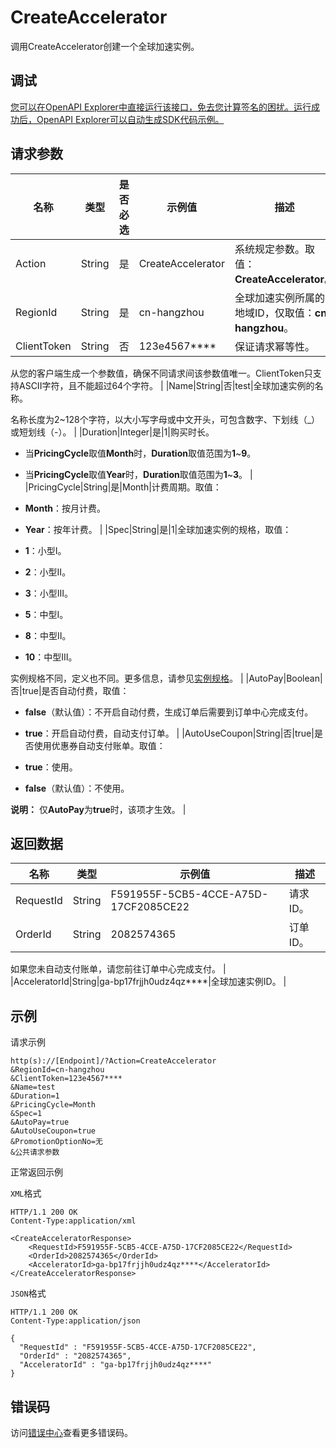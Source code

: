 # CreateAccelerator

调用CreateAccelerator创建一个全球加速实例。

## 调试

[您可以在OpenAPI Explorer中直接运行该接口，免去您计算签名的困扰。运行成功后，OpenAPI Explorer可以自动生成SDK代码示例。](https://api.aliyun.com/#product=Ga&api=CreateAccelerator&type=RPC&version=2019-11-20)

## 请求参数

|名称|类型|是否必选|示例值|描述|
|--|--|----|---|--|
|Action|String|是|CreateAccelerator|系统规定参数。取值：**CreateAccelerator**。 |
|RegionId|String|是|cn-hangzhou|全球加速实例所属的地域ID，仅取值：**cn-hangzhou**。 |
|ClientToken|String|否|123e4567\*\*\*\*|保证请求幂等性。

 从您的客户端生成一个参数值，确保不同请求间该参数值唯一。ClientToken只支持ASCII字符，且不能超过64个字符。 |
|Name|String|否|test|全球加速实例的名称。

 名称长度为2~128个字符，以大小写字母或中文开头，可包含数字、下划线（\_）或短划线（-）。 |
|Duration|Integer|是|1|购买时长。

 -   当**PricingCycle**取值**Month**时，**Duration**取值范围为**1**~**9**。
-   当**PricingCycle**取值**Year**时，**Duration**取值范围为**1**~**3**。 |
|PricingCycle|String|是|Month|计费周期。取值：

 -   **Month**：按月计费。
-   **Year**：按年计费。 |
|Spec|String|是|1|全球加速实例的规格，取值：

 -   **1**：小型Ⅰ。
-   **2**：小型Ⅱ。
-   **3**：小型Ⅲ。
-   **5**：中型Ⅰ。
-   **8**：中型Ⅱ。
-   **10**：中型Ⅲ。

 实例规格不同，定义也不同。更多信息，请参见[实例规格](~~153127~~)。 |
|AutoPay|Boolean|否|true|是否自动付费，取值：

 -   **false**（默认值）：不开启自动付费，生成订单后需要到订单中心完成支付。
-   **true**：开启自动付费，自动支付订单。 |
|AutoUseCoupon|String|否|true|是否使用优惠券自动支付账单。取值：

 -   **true**：使用。
-   **false**（默认值）：不使用。

 **说明：** 仅**AutoPay**为**true**时，该项才生效。 |

## 返回数据

|名称|类型|示例值|描述|
|--|--|---|--|
|RequestId|String|F591955F-5CB5-4CCE-A75D-17CF2085CE22|请求ID。 |
|OrderId|String|2082574365|订单ID。

 如果您未自动支付账单，请您前往订单中心完成支付。 |
|AcceleratorId|String|ga-bp17frjjh0udz4qz\*\*\*\*|全球加速实例ID。 |

## 示例

请求示例

```
http(s)://[Endpoint]/?Action=CreateAccelerator
&RegionId=cn-hangzhou
&ClientToken=123e4567****
&Name=test
&Duration=1
&PricingCycle=Month
&Spec=1
&AutoPay=true
&AutoUseCoupon=true
&PromotionOptionNo=无
&公共请求参数
```

正常返回示例

`XML`格式

```
HTTP/1.1 200 OK
Content-Type:application/xml

<CreateAcceleratorResponse>
    <RequestId>F591955F-5CB5-4CCE-A75D-17CF2085CE22</RequestId>
    <OrderId>2082574365</OrderId>
    <AcceleratorId>ga-bp17frjjh0udz4qz****</AcceleratorId>
</CreateAcceleratorResponse>
```

`JSON`格式

```
HTTP/1.1 200 OK
Content-Type:application/json

{
  "RequestId" : "F591955F-5CB5-4CCE-A75D-17CF2085CE22",
  "OrderId" : "2082574365",
  "AcceleratorId" : "ga-bp17frjjh0udz4qz****"
}
```

## 错误码

访问[错误中心](https://error-center.aliyun.com/status/product/Ga)查看更多错误码。

